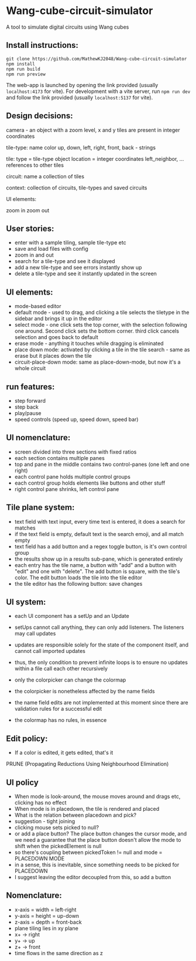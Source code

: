 # Wang-cube-circuit-simulator


A tool to simulate digital circuits using Wang cubes

## Install instructions:

```
git clone https://github.com/MathewKJ2048/Wang-cube-circuit-simulator
npm install
npm run build
npm run preview
```
The web-app is launched by opening the link provided (usually `localhost:4173` for vite). For development with a vite server, run `npm run dev` and follow the link provided (usually `localhost:5137` for vite).

## Design decisions:

camera - an object with a zoom level, x and y
tiles are present in integer coordinates

tile-type:
name
color
up, down, left, right, front, back - strings

tile:
type = tile-type object
location = integer coordinates
left_neighbor, ... references to other tiles

circuit:
name
a collection of tiles

context:
collection of circuits, tile-types and saved circuits

UI elements:

zoom in
zoom out


## User stories:

- enter with a sample tiling, sample tile-type etc
- save and load files with config
- zoom in and out
- search for a tile-type and see it displayed
- add a new tile-type and see errors instantly show up
- delete a tile-type and see it instantly updated in the screen

## UI elements:

- mode-based editor
- default mode - used to drag, and clicking a tile selects the tiletype in the sidebar and brings it up in the editor
- select mode - one click sets the top corner, with the selection following one around. Second click sets the bottom corner. third click cancels selection and goes back to default
- erase mode - anything it touches while dragging is eliminated
- place down mode: activated by clicking a tile in the tile search - same as erase but it places down the tile
- circuit-place-down mode: same as place-down-mode, but now it's a whole circuit

## run features:

- step forward
- step back
- play/pause
- speed controls (speed up, speed down, speed bar)


## UI nomenclature:

- screen divided into three sections with fixed ratios
- each section contains multiple panes
- top and pane in the middle contains two control-panes (one left and one right)
- each control pane holds multiple control groups
- each control group holds elements like buttons and other stuff
- right control pane shrinks, left control pane 

## Tile plane system:

- text field with text input, every time text is entered, it does a search for matches
- if the text field is empty, default text is the search emoji, and all match empty
- text field has a add button and a regex toggle button, is it's own control group
- the results show up in a results sub-pane, which is generated entirely
- each entry has the tile name, a button with "add" and a button with "edit" and one with "delete". The add button is square, with the tile's color. The edit button loads the tile into the tile editor
- the tile editor has the following button: save changes


## UI system:

- each UI component has a setUp and an Update
- setUps cannot call anything, they can only add listeners. The listeners may call updates
- updates are responsible solely for the state of the component itself, and cannot call imported updates
- thus, the only condition to prevent infinite loops is to ensure no updates within a file call each other recursively

- only the colorpicker can change the colormap
- the colorpicker is nonetheless affected by the name fields
- the name field edits are not implemented at this moment since there are validation rules for a successful edit
- the colormap has no rules, in essence


## Edit policy:

- If a color is edited, it gets edited, that's it

PRUNE (Propagating Reductions Using Neighbourhood Elimination)

## UI policy

- When mode is look-around, the mouse moves around and drags etc, clicking has no effect
- When mode is in placedown, the tile is rendered and placed
- What is the relation between placedown and pick?
- suggestion - tight joining
- clicking mouse sets picked to null?
- or add a place button? The place button changes the cursor mode, and we need a guarantee that the place button doesn't allow the mode to shift when the pickedElement is null
- so there's coupling between pickedToken != null and mode = PLACEDOWN MODE
- in a sense, this is inevitable, since something needs to be picked for PLACEDOWN
- I suggest leaving the editor decoupled from this, so add a button


## Nomenclature:

- x-axis = width = left-right
- y-axis = height = up-down
- z-axis = depth = front-back
- plane tiling lies in xy plane
- x+ -> right
- y+ -> up
- z+ -> front
- time flows in the same direction as z